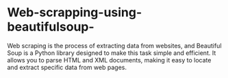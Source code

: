 # Web-scrapping-using-beautifulsoup-
Web scraping is the process of extracting data from websites, and Beautiful Soup is a Python library designed to make this task simple and efficient. It allows you to parse HTML and XML documents, making it easy to locate and extract specific data from web pages.
